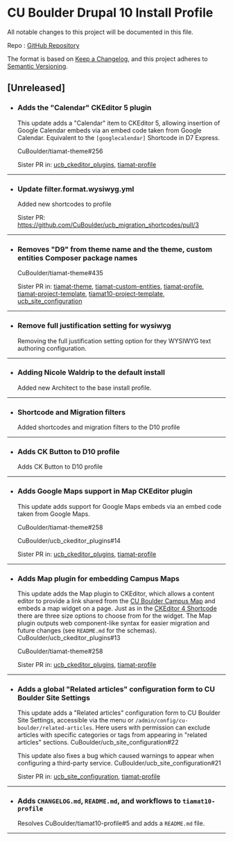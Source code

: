 # CU Boulder Drupal 10 Install Profile

All notable changes to this project will be documented in this file.

Repo : [GitHub Repository](https://github.com/CuBoulder/tiamat10-profile)

The format is based on [Keep a Changelog](https://keepachangelog.com/en/1.0.0/),
and this project adheres to [Semantic Versioning](https://semver.org/spec/v2.0.0.html).

## [Unreleased]

- ### Adds the "Calendar" CKEditor 5 plugin
  This update adds a "Calendar" item to CKEditor 5, allowing insertion of Google Calendar embeds via an embed code taken from Google Calendar. Equivalent to the `[googlecalendar]` Shortcode in D7 Express.
  
  CuBoulder/tiamat-theme#256
  
  Sister PR in: [ucb_ckeditor_plugins](https://github.com/CuBoulder/ucb_ckeditor_plugins/pull/25), [tiamat-profile](https://github.com/CuBoulder/tiamat-profile/pull/53)
---

- ### Update filter.format.wysiwyg.yml
  Added new shortcodes to profile
  
  Sister PR: https://github.com/CuBoulder/ucb_migration_shortcodes/pull/3
---

- ### Removes "D9" from theme name and the theme, custom entities Composer package names
  CuBoulder/tiamat-theme#435
  
  Sister PR in: [tiamat-theme](https://github.com/CuBoulder/tiamat-theme/pull/452), [tiamat-custom-entities](https://github.com/CuBoulder/tiamat-custom-entities/pull/70), [tiamat-profile](https://github.com/CuBoulder/tiamat-profile/pull/52), [tiamat-project-template](https://github.com/CuBoulder/tiamat-project-template/pull/28), [tiamat10-project-template](https://github.com/CuBoulder/tiamat10-project-template/pull/8), [ucb_site_configuration](https://github.com/CuBoulder/ucb_site_configuration/pull/26)
---

- ### Remove full justification setting for wysiwyg
  Removing the full justification setting option for they WYSIWYG text authoring configuration.  
---

- ### Adding Nicole Waldrip to the default install
  Added new Architect to the base install profile.  
---

- ### Shortcode and Migration filters
  Added shortcodes and migration filters to the D10 profile
---

- ### Adds CK Button to D10 profile
  Adds CK Button to D10 profile
---

- ### Adds Google Maps support in Map CKEditor plugin
  This update adds support for Google Maps embeds via an embed code taken from Google Maps.
  
  CuBoulder/tiamat-theme#258
  
  CuBoulder/ucb_ckeditor_plugins#14
  
  Sister PR in: [ucb_ckeditor_plugins](https://github.com/CuBoulder/ucb_ckeditor_plugins/pull/16), [tiamat-profile](https://github.com/CuBoulder/tiamat-profile/pull/49)
---

- ### Adds Map plugin for embedding Campus Maps
  This update adds the Map plugin to CKEditor, which allows a content editor to provide a link shared from the [CU Boulder Campus Map](https://www.colorado.edu/map/) and embeds a map widget on a page. Just as in the [CKEditor 4 Shortcode](https://websupport.colorado.edu/article/425-campus-map-shortcode) there are three size options to choose from for the widget. The Map plugin outputs web component-like syntax for easier migration and future changes (see `README.md` for the schemas). CuBoulder/ucb_ckeditor_plugins#13
  
  CuBoulder/tiamat-theme#258
  
  Sister PR in: [ucb_ckeditor_plugins](https://github.com/CuBoulder/ucb_ckeditor_plugins/pull/15), [tiamat-profile](https://github.com/CuBoulder/tiamat-profile/pull/48)
---

- ### Adds a global "Related articles" configuration form to CU Boulder Site Settings
  This update adds a "Related articles" configuration form to CU Boulder Site Settings, accessible via the menu or `/admin/config/cu-boulder/related-articles`. Here users with permission can exclude articles with specific categories or tags from appearing in "related articles" sections. CuBoulder/ucb_site_configuration#22
  
  This update also fixes a bug which caused warnings to appear when configuring a third-party service. CuBoulder/ucb_site_configuration#21
  
  Sister PR in: [ucb_site_configuration](https://github.com/CuBoulder/ucb_site_configuration/pull/23), [tiamat-profile](https://github.com/CuBoulder/tiamat-profile/pull/47)
---

- ### Adds `CHANGELOG.md`, `README.md`, and workflows to `tiamat10-profile`
  Resolves CuBoulder/tiamat10-profile#5 and adds a `README.md` file.
---
